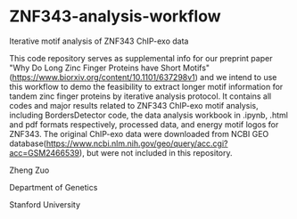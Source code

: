 # ZNF343-analysis-workflow
Iterative motif analysis of ZNF343 ChIP-exo data

This code repository serves as supplemental info for our preprint paper "Why Do Long Zinc Finger Proteins have Short Motifs" (https://www.biorxiv.org/content/10.1101/637298v1) and we intend to use this workflow to demo the feasibility to extract longer motif information for tandem zinc finger proteins by iterative analysis protocol. It contains all codes and major results related to ZNF343 ChIP-exo motif analysis, including BordersDetector code, the data analysis workbook in .ipynb, .html and pdf formats respectively, processed data, and energy motif logos for ZNF343. The original ChIP-exo data were downloaded from NCBI GEO database(https://www.ncbi.nlm.nih.gov/geo/query/acc.cgi?acc=GSM2466539), but were not included in this repository.

Zheng Zuo

Department of Genetics

Stanford University
